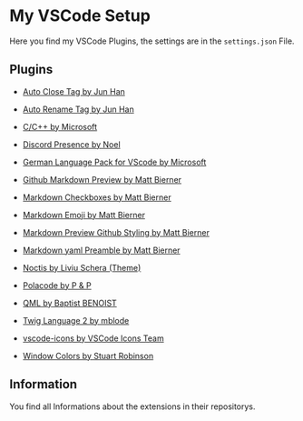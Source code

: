 # My VSCode Setup

Here you find my VSCode Plugins, the settings are in the `settings.json` File.

## Plugins
+ [Auto Close Tag by Jun Han](https://marketplace.visualstudio.com/items?itemName=formulahendry.auto-close-tag)

+ [Auto Rename Tag by Jun Han](https://marketplace.visualstudio.com/items?itemName=formulahendry.auto-rename-tag)

+ [C/C++ by Microsoft](https://marketplace.visualstudio.com/items?itemName=ms-vscode.cpptools)

+ [Discord Presence by Noel](https://marketplace.visualstudio.com/items?itemName=icrawl.discord-vscode)

+ [German Language Pack for VScode by Microsoft](https://marketplace.visualstudio.com/items?itemName=MS-CEINTL.vscode-language-pack-de)

+ [Github Markdown Preview by Matt Bierner](https://marketplace.visualstudio.com/items?itemName=bierner.github-markdown-preview)

+ [Markdown Checkboxes by Matt Bierner](https://marketplace.visualstudio.com/items?itemName=bierner.markdown-checkbox)

+ [Markdown Emoji by Matt Bierner](https://marketplace.visualstudio.com/items?itemName=bierner.markdown-emoji)

+ [Markdown Preview Github Styling by Matt Bierner](https://marketplace.visualstudio.com/items?itemName=bierner.markdown-preview-github-styles)

+ [Markdown yaml Preamble by Matt Bierner](https://marketplace.visualstudio.com/items?itemName=bierner.markdown-yaml-preamble)

+ [Noctis by Liviu Schera (Theme)](https://marketplace.visualstudio.com/items?itemName=liviuschera.noctis)

+ [Polacode by P & P](https://marketplace.visualstudio.com/items?itemName=pnp.polacode)

+ [QML by Baptist BENOIST](https://marketplace.visualstudio.com/items?itemName=bbenoist.QML)

+ [Twig Language 2 by mblode](https://marketplace.visualstudio.com/items?itemName=mblode.twig-language-2)

+ [vscode-icons by VSCode Icons Team](https://marketplace.visualstudio.com/items?itemName=vscode-icons-team.vscode-icons)

+ [Window Colors by Stuart Robinson](https://marketplace.visualstudio.com/items?itemName=stuart.unique-window-colors)


## Information
You find all Informations about the extensions in their repositorys.